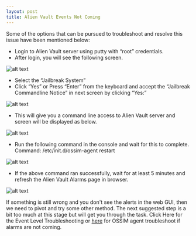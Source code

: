 ```yaml
---
layout: post
title: Alien Vault Events Not Coming
---
```


Some of the options that can be pursued to troubleshoot and resolve this issue have been mentioned below:


* Login to Alien Vault server using putty with “root” credentials.
* After login, you will see the following screen.

![alt text](https://mysticwayfarer7.github.io/mssp-soc/images/4.png "Alien Vault Console Login Page")

* Select the “Jailbreak System”
* Click “Yes” or Press “Enter” from the keyboard and accept the “Jailbreak Commandline Notice” in next screen by clicking “Yes:”

![alt text](https://mysticwayfarer7.github.io/mssp-soc/images/5.png "Alien Vault Confirmation")

* This will give you a command line access to Alien Vault server and screen will be displayed as below.

![alt text](https://mysticwayfarer7.github.io/mssp-soc/images/6.png "Alien Vault Confirmation")

* Run the following command in the console and wait for this to complete. Command: /etc/init.d/ossim-agent restart

![alt text](https://mysticwayfarer7.github.io/mssp-soc/images/10.png "Alien Vault OSSIM Agent Restart")

* If the above command ran successfully, wait for at least 5 minutes and refresh the Alien Vault Alarms page in browser.

![alt text](https://mysticwayfarer7.github.io/mssp-soc/images/11.png "Alien Vault Browser GUI")

If something is still wrong and you don't see the alerts in the web GUI, then we need to pivot and try some other method. The next suggested step is a bit too much at this stage but will get you through the task. Click Here for the Event Level Troubleshooting or [here](https://mysticwayfarer7.github.io/mssp-soc/2020/04/04/alarms-notcoming-alienvault/) for OSSIM agent troubleshoot if alarms are not coming.

